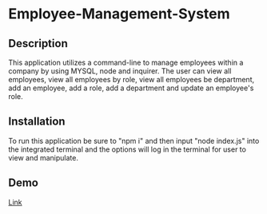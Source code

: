 # Employee-Management-System

## Description

This application utilizes a command-line to manage employees within a company by using MYSQL, node and inquirer. The user can view all employees, view all employees by role, view all employees be department, add an employee, add a role, add a department and update an employee's role.

## Installation

To run this application be sure to "npm i" and then input "node index.js" into the integrated terminal and the options will log in the terminal for user to view and manipulate.

## Demo

[Link](https://www.awesomescreenshot.com/video/4022450?key=76081e16293e19d157b2cbc42c52d1dd)
